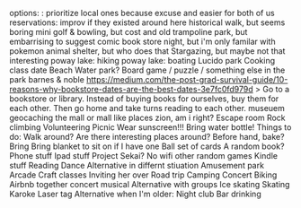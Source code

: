 options:
    : prioritize local ones because excuse and easier for both of us
    reservations:
        improv if they existed around here
        historical walk, but seems boring
        mini golf & bowling, but cost and old
        trampoline park, but embarrising to suggest
        comic book store night, but i'm only familar with pokemon 
        animal shelter, but who does that
        Stargazing, but maybe not that interesting
    poway lake: hiking 
    poway lake: boating
    Lucido park
    Cooking class date
    Beach
    Water park?
    Board game / puzzle / something else in the park
    barnes & noble
	    https://medium.com/the-post-grad-survival-guide/10-reasons-why-bookstore-dates-are-the-best-dates-3e7fc0fd979d
	    > Go to a bookstore or library. Instead of buying books for ourselves, buy them for each other. Then go home and take turns reading to each other.
    museuem
    geocaching
    the mall or mall like places
	    zion, am i right?
	Escape room
	Rock climbing
	Volunteering
	Picnic
		Wear sunscreen!!!
		Bring water bottle!
		Things to do:
		    Walk around? Are there interesting places around?
		    Before hand, bake?
		    Bring
		        Bring blanket to sit on if I have one
		        Ball
		        set of cards
		        A random book?
		    Phone stuff
		    Ipad stuff
		        Project Sekai?
		            No wifi
		        other random games
		    Kindle stuff
		        Reading
    Dance
	Alternative in differnt stiuation
		 Amusement park
		 Arcade
		 Craft classes
		 Inviting her over
		 Road trip
		 Camping
		 Concert
		 Biking
		 Airbnb together
        concert
        musical
	Alternative with groups
		 Ice skating
		 Skating
		 Karoke
		 Laser tag
	Alternative when I'm older:
		Night club
		Bar drinking	